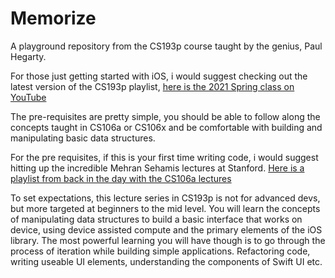 # Memorize

A playground repository from the CS193p course taught by the genius, Paul Hegarty.

For those just getting started with iOS, i would suggest checking out the latest version of the CS193p playlist, [here is the 2021 Spring class on YouTube](https://youtube.com/playlist?list=PLpGHT1n4-mAsxuRxVPv7kj4-dQYoC3VVu)

The pre-requisites are pretty simple, you should be able to follow along the concepts taught in CS106a or CS106x and be comfortable with building and manipulating basic data structures.

For the pre requisites, if this is your first time writing code, i would suggest hitting up the incredible Mehran Sehamis lectures at Stanford. [Here is a playlist from back in the day with the CS106a lectures](https://youtube.com/playlist?list=PL84A56BC7F4A1F852)

To set expectations, this lecture series in CS193p is not for advanced devs, but more targeted at beginners to the mid level. You will learn the concepts of manipulating data structures to build a basic interface that works on device, using device assisted compute and the primary elements of the iOS library. The most powerful learning you will have though is to go through the process of iteration while building simple applications. Refactoring code, writing useable UI elements, understanding the components of Swift UI etc.
